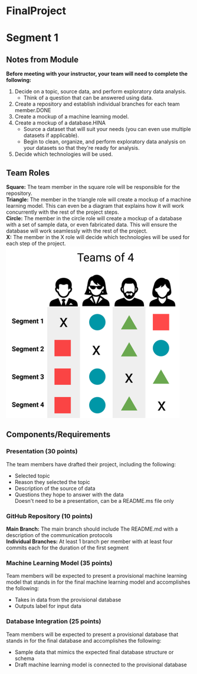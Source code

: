 # FinalProject
 
# Segment 1
## Notes from Module
**Before meeting with your instructor, your team will need to complete the following:**  
1. Decide on a topic, source data, and perform exploratory data analysis.  
   * Think of a question that can be answered using data.  
2. Create a repository and establish individual branches for each team member.DONE
3. Create a mockup of a machine learning model.
4. Create a mockup of a database.HINA
   * Source a dataset that will suit your needs (you can even use multiple datasets if applicable).
   * Begin to clean, organize, and perform exploratory data analysis on your datasets so that they're ready for analysis.
5. Decide which technologies will be used.

## Team Roles
**Square:** The team member in the square role will be responsible for the repository.  
**Triangle:** The member in the triangle role will create a mockup of a machine learning model. This can even be a diagram that explains how it will work concurrently with the rest of the project steps.  
**Circle:** The member in the circle role will create a mockup of a database with a set of sample data, or even fabricated data. This will ensure the database will work seamlessly with the rest of the project.  
**X:** The member in the X role will decide which technologies will be used for each step of the project.  
![image1](/Documents/TeamRoles.png)

## Components/Requirements
### Presentation (30 points)
The team members have drafted their project, including the following:  
- Selected topic  
- Reason they selected the topic  
- Description of the source of data  
- Questions they hope to answer with the data  
Doesn't need to be a presentation, can be a README.ms file only

### GitHub Repository (10 points)
**Main Branch:** The main branch should include The README.md with a description of the communication protocols  
**Individual Branches:** At least 1 branch per member with at least four commits each for the duration of the first segment  

### Machine Learning Model (35 points)
Team members will be expected to present a provisional machine learning model that stands in for the final machine learning model and accomplishes the following:  
- Takes in data from the provisional database
- Outputs label for input data

### Database Integration (25 points)
Team members will be expected to present a provisional database that stands in for the final database and accomplishes the following:  
- Sample data that mimics the expected final database structure or schema  
- Draft machine learning model is connected to the provisional database  
